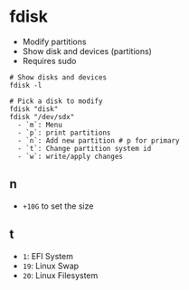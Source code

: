 # fdisk

- Modify partitions
- Show disk and devices (partitions)
- Requires sudo

```shell
# Show disks and devices
fdisk -l

# Pick a disk to modify
fdisk "disk"
fdisk "/dev/sdx"
  - `m`: Menu
  - `p`: print partitions
  - `n`: Add new partition # p for primary
  - `t`: Change partition system id
  - `w`: write/apply changes
```

## n

- `+10G` to set the size

## t

- `1`: EFI System
- `19`: Linux Swap
- `20`: Linux Filesystem
